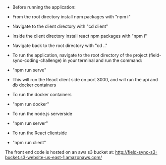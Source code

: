 - Before running the application:
- From the root directory install npm packages with "npm i"
- Navigate to the client directory with "cd client"
- Inside the client directory install react npm packages with "npm i"
- Navigate back to the root directory with "cd .."

- To run the application, navigate to the root directory of the project (field-sync-coding-challenge) in your terminal and run the command:
- "npm run serve"
- This will run the React client side on port 3000, and will run the api and db docker containers

- To run the docker containers
- "npm run docker"

- To run the node.js serverside
- "npm run server"

- To run the React clientside
- "npm run client"


The front end code is hosted on an aws s3 bucket at:
http://field-sync-s3-bucket.s3-website-us-east-1.amazonaws.com/
